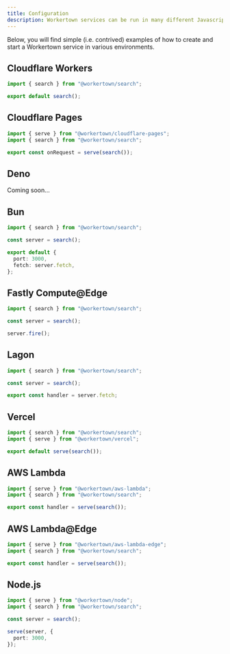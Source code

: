 ```yaml
---
title: Configuration
description: Workertown services can be run in many different Javascript environments.
---
```


Below, you will find simple (i.e. contrived) examples of how to create and start
a Workertown service in various environments.

## Cloudflare Workers

```ts
import { search } from "@workertown/search";

export default search();
```

## Cloudflare Pages

```ts
import { serve } from "@workertown/cloudflare-pages";
import { search } from "@workertown/search";

export const onRequest = serve(search());
```

## Deno

Coming soon...

## Bun

```ts
import { search } from "@workertown/search";

const server = search();

export default {
  port: 3000,
  fetch: server.fetch,
};
```

## Fastly Compute@Edge

```ts
import { search } from "@workertown/search";

const server = search();

server.fire();
```

## Lagon

```ts
import { search } from "@workertown/search";

const server = search();

export const handler = server.fetch;
```

## Vercel

```ts
import { search } from "@workertown/search";
import { serve } from "@workertown/vercel";

export default serve(search());
```

## AWS Lambda

```ts
import { serve } from "@workertown/aws-lambda";
import { search } from "@workertown/search";

export const handler = serve(search());
```

## AWS Lambda@Edge

```ts
import { serve } from "@workertown/aws-lambda-edge";
import { search } from "@workertown/search";

export const handler = serve(search());
```

## Node.js

```ts
import { serve } from "@workertown/node";
import { search } from "@workertown/search";

const server = search();

serve(server, {
  port: 3000,
});
```

